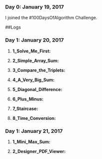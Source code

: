 ### Day 0: January 19, 2017 
I joined the #100DaysOfAlgorithm Challenge. 

##Logs 

### Day 1: January 20, 2017 
1) **1_Solve_Me_First:**  

2) **2_Simple_Array_Sum:**  

3) **3_Compare_the_Triplets:** 

4) **4_A_Very_Big_Sum:** 

5) **5_Diagonal_Difference:** 

6) **6_Plus_Minus:** 

7) **7_Staircase:** 

8) **8_Time_Conversion:** 

### Day 1: January 21, 2017 
1) **1_Mini_Max_Sum:**  

2) **2_Designer_PDF_Viewer:**  
